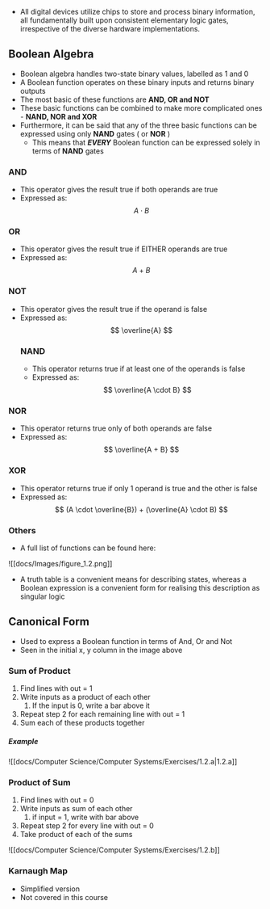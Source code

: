 - All digital devices utilize chips to store and process binary information, all fundamentally built upon consistent elementary logic gates, irrespective of the diverse hardware implementations.

## Boolean Algebra
- Boolean algebra handles two-state binary values, labelled as 1 and 0
- A Boolean function operates on these binary inputs and returns binary outputs
- The most basic of these functions are **AND, OR and NOT**
- These basic functions can be combined to make more complicated ones - **NAND, NOR and XOR**
- Furthermore, it can be said that any of the three basic functions can be expressed using only **NAND** gates ( or **NOR** )
	- This means that ***EVERY*** Boolean function can be expressed solely in terms of **NAND** gates

### AND
- This operator gives the result true if both operands are true
- Expressed as: $$ A \cdot B $$
### OR
- This operator gives the result true if EITHER operands are true
- Expressed as: $$ A + B $$
### NOT
- This operator gives the result true if the operand is false
- Expressed as: $$ \overline{A} $$
  ### NAND
  - This operator returns true if at least one of the operands is false
  - Expressed as:$$ \overline{A \cdot B} $$
### NOR
- This operator returns true only of both operands are false
- Expressed as: $$ \overline{A + B} $$
### XOR
- This operator returns true if only 1 operand is true and the other is false
- Expressed as: $$ (A \cdot \overline{B}) + (\overline{A} \cdot B) $$
### Others
- A full list of functions can be found here:

![[docs/Images/figure_1.2.png]]

- A truth table is a convenient means for describing states, whereas a Boolean expression is a convenient form for realising this description as singular logic

## Canonical Form
- Used to express a Boolean function in terms of And, Or and Not
- Seen in the initial x, y column in the image above

### Sum of Product
1. Find lines with out = 1
2. Write inputs as a product of each other
	1. If the input is 0, write a bar above it
3. Repeat step 2 for each remaining line with out = 1
4. Sum each of these products together

##### Example

![[docs/Computer Science/Computer Systems/Exercises/1.2.a|1.2.a]]

### Product of Sum
1. Find lines with out = 0
2. Write inputs as sum of each other
	1. if input = 1, write with bar above
3. Repeat step 2 for every line with out = 0
4. Take product of each of the sums

![[docs/Computer Science/Computer Systems/Exercises/1.2.b]]

### Karnaugh Map
- Simplified version
- Not covered in this course